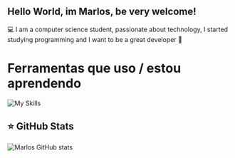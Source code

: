 ## Hello World, im Marlos, be very welcome!
💻 I am a computer science student, passionate about technology, 
I started studying programming and I want to be a great developer 🌟

# Ferramentas que uso / estou aprendendo

![My Skills](https://skillicons.dev/icons?i=js,html,css,java,python)


## ⭐ GitHub Stats
![Marlos GitHub stats](https://github-readme-stats.vercel.app/api?username=marlossamuel&show_icons=true&theme=transparent)


